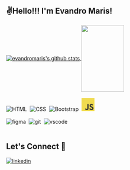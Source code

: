 
## ✌️Hello!!! I'm Evandro Maris!

<a href="https://github.com/evandromaris">
<img height="180em" width="48%" align="center" src="https://github-readme-stats.vercel.app/api?username=evandromaris&show_icons=true&theme=radical&include_all_commits=true&count_private=true" alt="evandromaris's github stats" />
</a>
<a href="https://github.com/evandromaris">
<img height="180em" width="48%" align="center" src="https://github-readme-stats.vercel.app/api/top-langs/?username=evandromaris&layout=compact&theme=radical" /></a>

</br>
<div style="display: inline_block">
<br>
  <img alt="HTML" title="HTML" width="35px" src="https://cdn.jsdelivr.net/gh/devicons/devicon/icons/html5/html5-original.svg"/>&nbsp;
  <img alt="CSS" title="CSS" width="35px" src="https://cdn.jsdelivr.net/gh/devicons/devicon/icons/css3/css3-original.svg" />&nbsp;
  <img alt="Bootstrap" title="Bootstrap" width="35px" src="https://cdn.jsdelivr.net/gh/devicons/devicon/icons/bootstrap/bootstrap-original.svg" />&nbsp;
  <img alt="JS" title="JavaScript" width="35px" src="https://raw.githubusercontent.com/github/explore/master/topics/javascript/javascript.png">&nbsp;
</div>


<div style="display: inline_block">
<br>
 <img alt="figma" title="figma" width="35px" src="https://cdn.jsdelivr.net/gh/devicons/devicon/icons/figma/figma-original.svg" />&nbsp;
 <img alt="git" title="git" width="35px" src="https://cdn.jsdelivr.net/gh/devicons/devicon/icons/git/git-original.svg" />&nbsp;
 <img alt="vscode" title="vscode" width="35px" src="https://cdn.jsdelivr.net/gh/devicons/devicon/icons/vscode/vscode-original.svg" />&nbsp;
</div>
</br>


## Let's Connect :handshake:
<a alt="linkedin" title="linkedin" width="35px"  href="https://www.linkedin.com/in/evandromaris/"><img alt="linkedin" title="linkedin" width="40px" src="https://cdn.jsdelivr.net/gh/devicons/devicon/icons/linkedin/linkedin-original.svg"/>
</a>
